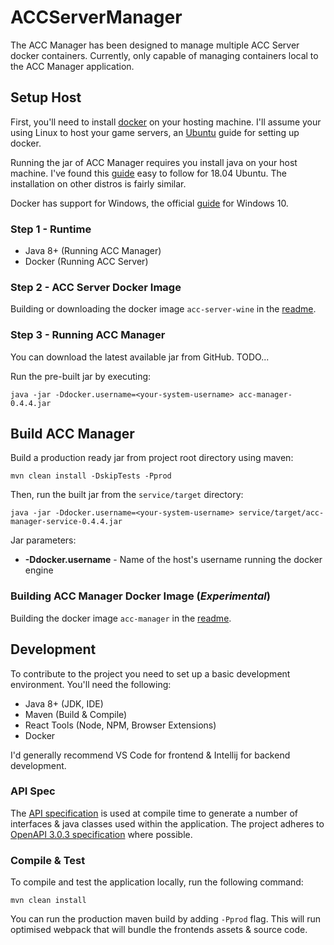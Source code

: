 # ACCServerManager
The ACC Manager has been designed to manage multiple ACC Server docker containers. Currently, only
capable of managing containers local to the ACC Manager application.

## Setup Host
First, you'll need to install [docker](https://docs.docker.com/get-started/) on your hosting machine. 
I'll assume your using Linux to host your game servers, an [Ubuntu](https://docs.docker.com/engine/install/ubuntu/) guide for setting up docker. 

Running the jar of ACC Manager requires you install java on your host machine. I've found this [guide](https://linuxize.com/post/install-java-on-ubuntu-18-04/) easy to follow for 18.04 Ubuntu.
The installation on other distros is fairly similar.

Docker has support for Windows, the official [guide](https://docs.docker.com/docker-for-windows/install/) for Windows 10.

### Step 1 - Runtime
 * Java 8+ (Running ACC Manager)
 * Docker (Running ACC Server)
 
### Step 2 - ACC Server Docker Image
Building or downloading the docker image `acc-server-wine` in the [readme](docs/docker/acc-server/README.md).

### Step 3 - Running ACC Manager
You can download the latest available jar from GitHub. TODO...

Run the pre-built jar by executing:
```
java -jar -Ddocker.username=<your-system-username> acc-manager-0.4.4.jar
```

## Build ACC Manager
Build a production ready jar from project root directory using maven:
```
mvn clean install -DskipTests -Pprod
```
Then, run the built jar from the `service/target` directory:
```
java -jar -Ddocker.username=<your-system-username> service/target/acc-manager-service-0.4.4.jar
```

Jar parameters:
* **-Ddocker.username** - Name of the host's username running the docker engine

### Building ACC Manager Docker Image (_Experimental_)
Building the docker image `acc-manager` in the [readme](docs/docker/acc-manager/README.md).

## Development
To contribute to the project you need to set up a basic development environment. You'll need the following:

 * Java 8+ (JDK, IDE)
 * Maven (Build & Compile)
 * React Tools (Node, NPM, Browser Extensions)
 * Docker

I'd generally recommend VS Code for frontend & Intellij for backend development.

### API Spec
The [API specification](api/yaml/acc-manager.yaml) is used at compile time to generate a number of interfaces & java classes used within the application.
The project adheres to [OpenAPI 3.0.3 specification](https://github.com/OAI/OpenAPI-Specification/blob/master/versions/3.0.3.md#infoObject) where possible.

### Compile & Test
To compile and test the application locally, run the following command:
```
mvn clean install
```
You can run the production maven build by adding `-Pprod` flag. This will run optimised webpack that will bundle the frontends assets & source code.
